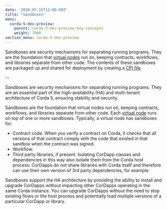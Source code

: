 ```yaml
---
date: '2020-07-15T12:00:00Z'
title: "Sandboxes"
menu:
  corda-5-dev-preview:
    parent: corda-5-dev-preview-key-concepts
    weight: 7000
section_menu: corda-5-dev-preview
---
```


[In Corda 4, we assume that you’re running your own node, which is akin to you playing with your own sand in your own garden. And we also assume that you’re a responsible adult: we trust you to take care and we assume you’re not going to deliberately ruin your grass. So Corda didn’t have a sandbox. In Corda 5 we can’t make these assumptions. In Corda 5, it’s more like the garden is shared amongst multiple houses or apartments. We can’t assume everybody will be careful and some of them may be positively malicious.]: #

Sandboxes are security mechanisms for separating running programs. They are the foundation that [virtual nodes](virtual-nodes.html) run on, keeping contracts, workflows, and libraries separate from other code. The contents of these sandboxes are packaged up and shared for deployment by creating a [CPI file](packaging.html#cordapp-package-installer-CPI).

--



Sandboxes are security mechanisms for separating running programs. They are an essential part of the high-availability (HA) and multi-tenant architecture of Corda 5, ensuring stability and security.  

Sandboxes are the foundation that virtual nodes run on, keeping contracts, workflows, and libraries separate from other code. Each [virtual node](virtual-nodes.html) runs on top of one or more sandboxes. Typically, a virtual node has sandboxes for:
* Contract code. When you verify a contract on Corda, it checks that all versions of that contract comply with the code that existed in that sandbox when the contract was signed.
* Workflow.
* Third party libraries, if present.
 Isolating CorDapp classes and dependencies in this way also isolate them from the Corda host process. CorDapps do not share libraries with Corda itself and therefore can use their own version of 3rd party dependencies, for example.

Sandboxes support the HA architecture by providing the ability to install and upgrade CorDapps without impacting other CorDapps operating in the same Corda instance. You can upgrade CorDapps without the need to stop existing flows or the host process and potentially load multiple versions of a particular CorDapp or library.
